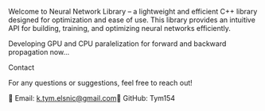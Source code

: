 Welcome to Neural Network Library – a lightweight and efficient C++ library designed for optimization and ease of use.
This library provides an intuitive API for building, training, and optimizing neural networks efficiently.

Developing GPU and CPU paralelization for forward and backward propagation now...


Contact

For any questions or suggestions, feel free to reach out!

📧 Email: k.tym.elsnic@gmail.com📌 
GitHub: Tym154

